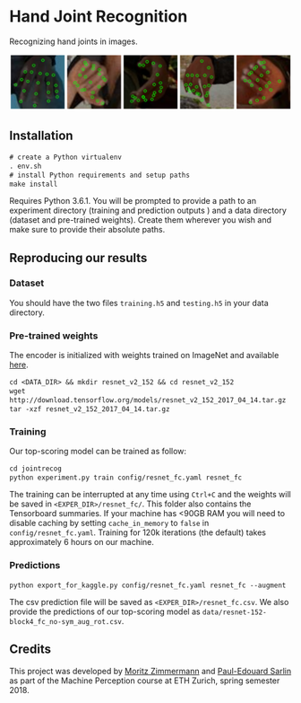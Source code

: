# Hand Joint Recognition

Recognizing hand joints in images.

![results](doc/results.png)

## Installation

```shell
# create a Python virtualenv
. env.sh
# install Python requirements and setup paths
make install
```

Requires Python 3.6.1. You will be prompted to provide a path to an experiment directory (training and prediction outputs ) and a data directory (dataset and pre-trained weights). Create them wherever you wish and make sure to provide their absolute paths.

## Reproducing our results

### Dataset

You should have the two files `training.h5` and `testing.h5` in your data directory.

### Pre-trained weights

The encoder is initialized with weights trained on ImageNet and available [here](https://github.com/tensorflow/models/tree/master/research/slim#pre-trained-models).

```
cd <DATA_DIR> && mkdir resnet_v2_152 && cd resnet_v2_152
wget http://download.tensorflow.org/models/resnet_v2_152_2017_04_14.tar.gz 
tar -xzf resnet_v2_152_2017_04_14.tar.gz
```

### Training

Our top-scoring model can be trained as follow:

```
cd jointrecog
python experiment.py train config/resnet_fc.yaml resnet_fc
```
The training can be interrupted at any time using `Ctrl+C` and the weights will be saved in `<EXPER_DIR>/resnet_fc/`. This folder also contains the Tensorboard summaries. If your machine has <90GB RAM you will need to disable caching by setting `cache_in_memory` to `false` in `config/resnet_fc.yaml`. Training for 120k iterations (the default) takes approximately 6 hours on our machine.

### Predictions

```
python export_for_kaggle.py config/resnet_fc.yaml resnet_fc --augment
```
The csv prediction file will be saved as `<EXPER_DIR>/resnet_fc.csv`. We also provide the predictions of our top-scoring model as `data/resnet-152-block4_fc_no-sym_aug_rot.csv`.

## Credits
This project was developed by [Moritz Zimmermann](https://github.com/m0oz) and [Paul-Edouard Sarlin](https://github.com/Skydes) as part of the Machine Perception course at ETH Zurich, spring semester 2018.
